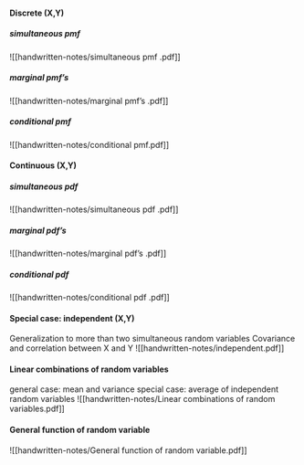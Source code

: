 #### Discrete (X,Y)
##### simultaneous pmf 
![[handwritten-notes/simultaneous pmf .pdf]]
##### marginal pmf’s 
![[handwritten-notes/marginal pmf’s .pdf]]
##### conditional pmf
![[handwritten-notes/conditional pmf.pdf]]

#### Continuous (X,Y)
##### simultaneous pdf 
![[handwritten-notes/simultaneous pdf .pdf]]
##### marginal pdf’s 
![[handwritten-notes/marginal pdf’s .pdf]]
##### conditional pdf
![[handwritten-notes/conditional pdf .pdf]]

#### Special case: independent (X,Y)
Generalization to more than two simultaneous random variables Covariance and correlation between X and Y
![[handwritten-notes/independent.pdf]]

#### Linear combinations of random variables
general case: mean and variance
special case: average of independent random variables
![[handwritten-notes/Linear combinations of random variables.pdf]]

#### General function of random variable
![[handwritten-notes/General function of random variable.pdf]]

